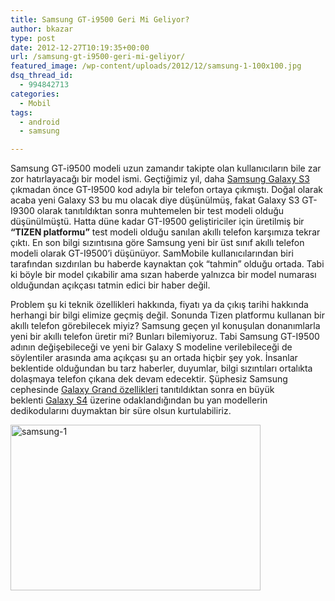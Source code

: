 ```yaml
---
title: Samsung GT-i9500 Geri Mi Geliyor?
author: bkazar
type: post
date: 2012-12-27T10:19:35+00:00
url: /samsung-gt-i9500-geri-mi-geliyor/
featured_image: /wp-content/uploads/2012/12/samsung-1-100x100.jpg
dsq_thread_id:
  - 994842713
categories:
  - Mobil
tags:
  - android
  - samsung

---
```

Samsung GT-i9500 modeli uzun zamandır takipte olan kullanıcıların bile zar zor hatırlayacağı bir model ismi. Geçtiğimiz yıl, daha [Samsung Galaxy S3][1] çıkmadan önce GT-I9500 kod adıyla bir telefon ortaya çıkmıştı. Doğal olarak acaba yeni Galaxy S3 bu mu olacak diye düşünülmüş, fakat Galaxy S3 GT-I9300 olarak tanıtıldıktan sonra muhtemelen bir test modeli olduğu düşünülmüştü. Hatta düne kadar GT-I9500 geliştiriciler için üretilmiş bir **“TIZEN platformu”** test modeli olduğu sanılan akıllı telefon karşımıza tekrar çıktı. En son bilgi sızıntısına göre Samsung yeni bir üst sınıf akıllı telefon modeli olarak GT-I9500&#8217;i düşünüyor. SamMobile kullanıcılarından biri tarafından sızdırılan bu haberde kaynaktan çok “tahmin” olduğu ortada. Tabi ki böyle bir model çıkabilir ama sızan haberde yalnızca bir model numarası olduğundan açıkçası tatmin edici bir haber değil.

Problem şu ki teknik özellikleri hakkında, fiyatı ya da çıkış tarihi hakkında herhangi bir bilgi elimize geçmiş değil. Sonunda Tizen platformu kullanan bir akıllı telefon görebilecek miyiz? Samsung geçen yıl konuşulan donanımlarla yeni bir akıllı telefon üretir mi? Bunları bilemiyoruz. Tabi Samsung GT-I9500 adının değişebileceği ve yeni bir Galaxy S modeline verilebileceği de söylentiler arasında ama açıkçası şu an ortada hiçbir şey yok. İnsanlar beklentide olduğundan bu tarz haberler, duyumlar, bilgi sızıntıları ortalıkta dolaşmaya telefon çıkana dek devam edecektir. Şüphesiz Samsung cephesinde [Galaxy Grand özellikleri][2] tanıtıldıktan sonra en büyük beklenti [Galaxy S4][3] üzerine odaklandığından bu yan modellerin dedikodularını duymaktan bir süre olsun kurtulabiliriz.

<img class="aligncenter size-large wp-image-10202" alt="samsung-1" src="https://www.murekkep.org/wp-content/uploads/2012/12/samsung-1-400x265.jpg" width="400" height="265" srcset="https://www.murekkep.org/wp-content/uploads/2012/12/samsung-1-400x265.jpg 400w, https://www.murekkep.org/wp-content/uploads/2012/12/samsung-1-50x33.jpg 50w, https://www.murekkep.org/wp-content/uploads/2012/12/samsung-1-125x82.jpg 125w, https://www.murekkep.org/wp-content/uploads/2012/12/samsung-1-300x200.jpg 300w, https://www.murekkep.org/wp-content/uploads/2012/12/samsung-1-459x305.jpg 459w, https://www.murekkep.org/wp-content/uploads/2012/12/samsung-1.jpg 779w" sizes="(max-width: 400px) 100vw, 400px" />

 [1]: https://www.murekkep.org/samsung-galaxy-s-iii-tanitildi-samsung-galaxy-s3-ozellikleri-ve-fiyati-8464
 [2]: https://www.murekkep.org/samsung-galaxy-grand-ozellikleri-gt-i9080-10030 "galaxy grand özellikleri"
 [3]: https://www.murekkep.org/samsung-galaxy-s4-teknik-ozellikleri-9311 "galaxy s4 özellikleri"